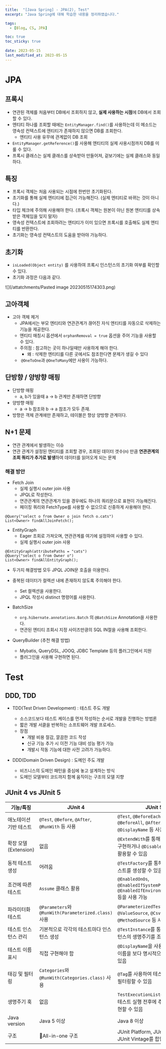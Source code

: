 ```yaml
---
title:  "[Java Spring] - JPA(2), Test"
excerpt: "Java Spring에 대해 학습한 내용을 정리하였습니다."

tags:
  - [Blog, CS, JPA]

toc: true
toc_sticky: true
 
date: 2023-05-15
last_modified_at: 2023-05-15
---
```


# JPA

## 프록시

- 연관된 객체를 처음부터 DB에서 조회하지 않고, **실제 사용하는 시점**에 DB에서 조회할 수 있다.
- 엔티티 하나를 조회할 때에는 `EntityManager.find()`를 사용하는데 이 메소드는 영속성 컨텍스트에 엔티티가 존재하지 않으면 DB를 조회한다.
	- 엔티티 사용 유무에 관계없이 DB 조회
- `EntityManager.getReference()`를 사용해 엔티티의 실제 사용시점까지 DB를 미룰 수 있다.
- 프록시 클래스는 실제 클래스를 상속받아 만들어져, 겉보기에는 실제 클래스와 동일하다.

## 특징

- 프록시 객체는 처음 사용되는 시점에 한번만 초기화된다.
- 초기화를 통해 실제 엔티티에 접근이 가능해진다. (실제 엔티티로 바뀌는 것이 아니다.)
- 타입 체크에 주의해 사용해야 한다. (프록시 객체는 원본이 아닌 원본 엔티티를 상속받은 객체임을 잊지 말자)
- 영속성 컨텍스트에 조회하려는 엔티티가 이미 있으면 프록시를 호출해도 실제 엔티티를 반환한다.
- 초기화는 영속성 컨텍스트의 도움을 받아야 가능하다.

## 초기화

- `isLoaded(Object entity)` 를 사용하여 프록시 인스턴스의 초기화 여부를 확인할 수 있다.
- 초기화 과정은 다음과 같다.

![](/attatchments/Pasted image 20230515174303.png)

## 고아객체

- 고아 객체 제거 
	- JPA에서는 부모 엔티티와 연관관계가 끊어진 자식 엔티티를 자동으로 삭제하는 기능을 제공한다. 
	- 엔티티 매칭시 옵션에서 `orphanRemoval = true` 옵션을 주어 기능을 사용할 수 있다.
	- 주의점 : 참고하는 곳이 하나일때만 사용하게 해야 한다. 
		- 왜 : 삭제한 엔티티를 다른 곳에서도 참조한다면 문제가 생길 수 있다
	-  `@OneToOne`과 `@OneToMany`에만 사용이 가능하다.

## 단방향 / 양방향 매핑

- 단방향 매핑 
	- a, b가 있을때 a -> b 관계만 존재하면 단방향
- 양방향 매핑
	-  a -> b 참조와 b -> a 참조가 모두 존재.
- 방향은 객체 관계에만 존재하고, 테이블은 향상 양방향 관계이다.

## N+1 문제

- 연관 관계에서 발생하는 이슈
- 연관 관계가 설정된 엔티티를 조회할 경우, 조회된 데이터 갯수(n) 만큼 **연관관계의 조회 쿼리가 추가로 발생**하여 데이터를 읽어오게 되는 문제

### 해결 방안

- Fetch Join
	- 실제 실행시 outer join 사용
	- JPQL로 작성한다.
	- 연관관계의 연관관계가 있을 경우에도 하나의 쿼리문으로 표현이 가능해진다.
	- 페이징 쿼리와 FetchType를 사용할 수 없으므로 신중하게 사용해야 한다.

```
@Query("select o from Owner o join fetch o.cats")
List<Owner> findAllJoinFetch();
```

- EntityGraph
	- Eager 조회로 가져오며, 연관관계를 여기에 설정하여 사용할 수 있다.
	- 실제 실행시 outer join 사용

```
@EntityGraph(attributePaths = "cats")
@Query("select o from Owner o")
List<Owner> findAllEntityGraph();
```

- 두가지 해결방법 모두 JPQL JOIN문 호출을 이용한다.
- 중복된 데이터가 컬렉션 내에 존재하지 않도록 주의해야 한다.
	- Set 컬렉션을 사용한다.
	- JPQL 작성시 distinct 명령어를 사용한다.

- BatchSize
	- `org.hibernate.annotations.Batch` 의 `@BatchSize` Annotation을 사용한다.
	- 연관된 엔티티 조회시 지정 사이즈만킁의 SQL IN절을 사용해 조회한다.

- QueryBuilder (추천 해결 방법)
	- Mybatis, QueryDSL, JOOQ, JDBC Template 등의 플러그인에서 지원
	- 플러그인을 사용해 구현하면 된다.

# Test

## DDD, TDD

- TDD(Test Driven Development) : 테스트 주도 개발
	- 소스코드보다 테스트 케이스를 먼저 작성하는 순서로 개발을 진행하는 방법론
	- 짧은 개발 서클을 반복하는 소프트웨어 개발 프로세스.
	- 장점
		- 개발 비용 절감, 깔끔한 코드 작성
		- 신규 기능 추가 시 이전 기능 대비 성능 평가 가능
		- 개발시 작동 기능에 대한 사전 고려가 가능하다.

- DDD(Domain Driven Design) : 도메인 주도 개발
	- 비즈니스의 도메인 패턴을 중심에 놓고 설계하는 방식
	- 도메인 모델부터 코드까지 함께 움직이는 구조의 모델 지향

## JUnit 4 vs JUnit 5

| 기능/특징              | JUnit 4                                              | JUnit 5                                                                                    |
| ---------------------- | ---------------------------------------------------- | ------------------------------------------------------------------------------------------ |
| 애노테이션 기반 테스트 | `@Test`, `@Before`, `@After`, `@RunWith` 등 사용     | `@Test`, `@BeforeEach`, `@AfterEach`, `@BeforeAll`, `@AfterAll`, `@DisplayName` 등 사용    |
| 확장 모델(Extension)   | 없음                                                 | `@ExtendWith`를 통해 커스텀 확장을 구현하거나 `@Disabled`, `@Tag` 등을 활용할 수 있음      |
| 동적 테스트 생성       | 어려움                                               | `@TestFactory`를 통해 동적으로 테스트를 생성할 수 있음                                     |
| 조건에 따른 테스트     | `Assume` 클래스 활용                                 | `@EnabledOnOs`, `@EnabledIfSystemProperty`, `@EnabledIfEnvironmentVariable` 등을 사용 가능 |
| 파라미터화 테스트      | `@Parameters`와 `@RunWith(Parameterized.class)` 사용 | `@ParameterizedTest`와 `@ValueSource`, `@CsvSource`, `@MethodSource` 등 사용               |
| 테스트 인스턴스 관리   | 기본적으로 각각의 테스트마다 인스턴스 생성           | `@TestInstance`를 통해 테스트 인스턴스의 생명주기를 조정할 수 있음                         |
| 테스트 이름 표시       | 직접 구현해야 함                                     | `@DisplayName`을 사용하여 테스트 이름을 보다 명시적으로 표시할 수 있음                     |
| 태깅 및 필터링         | `Categories`와 `@RunWith(Categories.class)` 사용     | `@Tag`를 사용하여 테스트를 태그하고 필터링할 수 있음                                       |
| 생명주기 훅            | 없음                                                 | `TestExecutionListener`를 통해 테스트 실행 전후에 추가 로직을 구현할 수 있음               |
| Java version           | Java 5 이상                                          | Java 8 이상                                                                                |
| 구조                   | All-in-one 구조                                     | JUnit Platform, JUnit Jupiter, JUnit Vintage를 합한 구조                                   |
